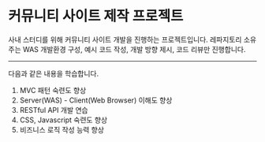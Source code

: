 # 커뮤니티 사이트 제작 프로젝트
사내 스터디를 위해 커뮤니티 사이트 개발을 진행하는 프로젝트입니다.
레파지토리 소유주는 WAS 개발환경 구성, 예시 코드 작성, 개발 방향 제시, 코드 리뷰만 진행합니다.
*****
다음과 같은 내용을 학습합니다.
1. MVC 패턴 숙련도 향상
2. Server(WAS) - Client(Web Browser) 이해도 향상
3. RESTful API 개발 연습
4. CSS, Javascript 숙련도 향상
5. 비즈니스 로직 작성 능력 향상
